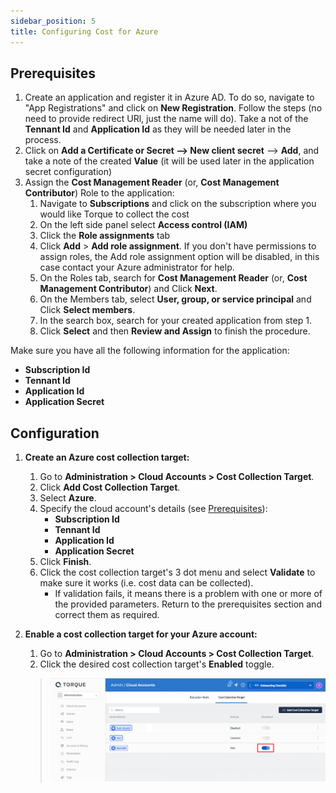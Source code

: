 ```yaml
---
sidebar_position: 5
title: Configuring Cost for Azure
---
```


## Prerequisites 

1. Create an application and register it in Azure AD. To do so, navigate to "App Registrations" and click on __New Registration__. Follow the steps (no need to provide redirect URl, just the name will do). Take a not of the  __Tennant Id__ and  __Application Id__ as they will be needed later in the process. 
2. Click on __Add a Certificate or Secret --> New client secret__ --> __Add__, and take a note of the created __Value__ (it will be used later in the application secret configuration)
3. Assign the __Cost Management Reader__ (or, __Cost Management Contributor__) Role to the application:
   1. Navigate to __Subscriptions__ and click on the subscription where you would like Torque to collect the cost
   2. On the left side panel select __Access control (IAM)__
   3. Click the __Role assignments__ tab
   4. Click __Add__ > __Add role assignment__. If you don't have permissions to assign roles, the Add role assignment option will be disabled, in this case contact your Azure administrator for help.
   5. On the Roles tab, search for __Cost Management Reader__ (or, __Cost Management Contributor__) and Click __Next__.
   6. On the Members tab, select __User, group, or service principal__  and Click __Select members__.
   7. In the search box, search for your created application from step 1.
   8. Click __Select__ and then __Review and Assign__ to finish the procedure. 

Make sure you have all the following information for the application:
  * __Subscription Id__
  * __Tennant Id__
  * __Application Id__
  * __Application Secret__ 

## Configuration

1. __Create an Azure cost collection target:__
   1. Go to __Administration > Cloud Accounts > Cost Collection Target__.
   2. Click __Add Cost Collection Target__.
   3. Select __Azure__.
   4. Specify the cloud account's details (see [Prerequisites](#prerequisites)):
      * __Subscription Id__
      * __Tennant Id__
      * __Application Id__
      * __Application Secret__ 
   5. Click __Finish__.
   6. Click the cost collection target's 3 dot menu and select __Validate__ to make sure it works (i.e. cost data can be collected).
      * If validation fails, it means there is a problem with one or more of the provided parameters. Return to the prerequisites section and correct them as required.

2. __Enable a cost collection target for your Azure account:__
   1. Go to __Administration > Cloud Accounts > Cost Collection Target__.
   2. Click the desired cost collection target's __Enabled__ toggle.

     > ![Locale Dropdown](/img/enable-cost-target.png)
